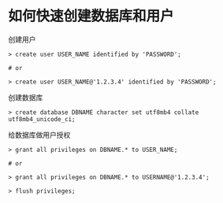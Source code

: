 # 如何快速创建数据库和用户

创建用户

```
> create user USER_NAME identified by 'PASSWORD';

# or

> create user USER_NAME@'1.2.3.4' identified by 'PASSWORD';
```

创建数据库

```
> create database DBNAME character set utf8mb4 collate utf8mb4_unicode_ci;
```

给数据库做用户授权

```
> grant all privileges on DBNAME.* to USER_NAME;

# or

> grant all privileges on DBNAME.* to USERNAME@'1.2.3.4';

> flush privileges;
```